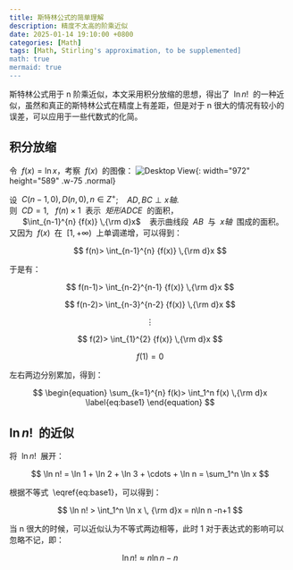 ```yaml
---
title: 斯特林公式的简单理解
description: 精度不太高的阶乘近似
date: 2025-01-14 19:10:00 +0800
categories: [Math]
tags: [Math, Stirling's approximation, to be supplemented]
math: true
mermaid: true
---
```


斯特林公式用于&nbsp;n&nbsp;阶乘近似，本文采用积分放缩的思想，得出了&nbsp; $\ln n!$ &nbsp;的一种近似，虽然和真正的斯特林公式在精度上有差距，但是对于&nbsp;n&nbsp;很大的情况有较小的误差，可以应用于一些代数式的化简。

## 积分放缩
令&nbsp; $f(x)=\ln x$，考察&nbsp; $f(x)$ &nbsp;的图像：
![Desktop View](https://cdn.jsdelivr.net/gh/flowing-wind/img@main/img/ln(x).png){: width="972" height="589" .w-75 .normal} 

设&nbsp; $C(n-1, 0), D(n, 0), n\in Z^+$; &nbsp;&nbsp;  $AD,BC\perp x轴$.  
则&nbsp; $CD=1$, &nbsp; $f(n)\times1$ &nbsp;表示&nbsp; $矩形ADCE$ &nbsp;的面积，   
&nbsp;&nbsp;&nbsp;&nbsp;&nbsp;  $\int_{n-1}^{n} {f(x)} \,{\rm d}x$   &nbsp;&nbsp; 表示曲线段&nbsp; $AB$ &nbsp;与&nbsp; $x轴$ &nbsp;围成的面积。  
又因为&nbsp; $f(x)$ &nbsp;在&nbsp; $[1, +\infty)$ &nbsp;上单调递增，可以得到：   

$$ f(n)> \int_{n-1}^{n} {f(x)} \,{\rm d}x $$

于是有：

$$ f(n-1)> \int_{n-2}^{n-1} {f(x)} \,{\rm d}x $$

$$ f(n-2)> \int_{n-3}^{n-2} {f(x)} \,{\rm d}x $$

$$ \vdots $$

$$ f(2)> \int_{1}^{2} {f(x)} \,{\rm d}x $$

$$ f(1)=0 $$

左右两边分别累加，得到：

$$
\begin{equation}
  \sum_{k=1}^{n} f(k)> \int_1^n f(x) \,{\rm d}x
  \label{eq:base1}
\end{equation}
$$

## $\ln n!$ &nbsp;的近似
将&nbsp; $\ln n!$ &nbsp;展开：

$$ \ln n! = \ln 1 + \ln 2 + \ln 3 + \cdots + \ln n = \sum_1^n \ln x $$

根据不等式&nbsp; \eqref{eq:base1}，可以得到：

$$ \ln n! > \int_1^n \ln x \, {\rm d}x = n\ln n -n+1 $$ 

当&nbsp;n&nbsp;很大的时候，可以近似认为不等式两边相等，此时&nbsp;1&nbsp;对于表达式的影响可以忽略不记，即： 

$$
\begin{equation}
  \ln n! \approx n\ln n -n
  \label{eq:base2}
\end{equation}
$$